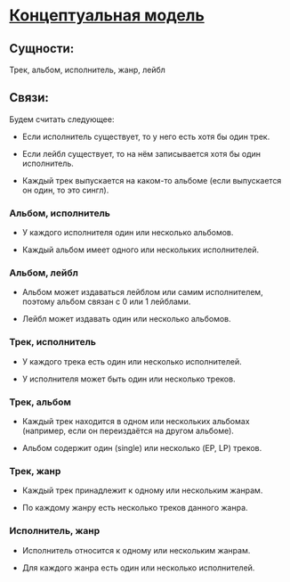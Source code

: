 # [Концептуальная модель](https://github.com/7aa7oo7aa7/DB_project/blob/main/conceptual_model/conceptual_model.png)

## Сущности:

Трек, альбом, исполнитель, жанр, лейбл

## Связи:

Будем считать следующее:

- Если исполнитель существует, то у него есть хотя бы один трек.

- Если лейбл существует, то на нём записывается хотя бы один исполнитель.

- Каждый трек выпускается на каком-то альбоме (если выпускается он один, то это сингл).

### Альбом, исполнитель

- У каждого исполнителя один или несколько альбомов.

- Каждый альбом имеет одного или нескольких исполнителей.

### Альбом, лейбл

- Альбом может издаваться лейблом или самим исполнителем,
поэтому альбом связан с 0 или 1 лейблами.

- Лейбл может издавать один или несколько альбомов.

### Трек, исполнитель

- У каждого трека есть один или несколько исполнителей.

- У исполнителя может быть один или несколько треков.

### Трек, альбом

- Каждый трек находится в одном или нескольких альбомах (например, если он переиздаётся на другом альбоме).

- Альбом содержит один (single) или несколько (EP, LP) треков.

### Трек, жанр

- Каждый трек принадлежит к одному или нескольким жанрам.

- По каждому жанру есть несколько треков данного жанра.

### Исполнитель, жанр

- Исполнитель относится к одному или нескольким жанрам.

- Для каждого жанра есть один или несколько исполнителей.
